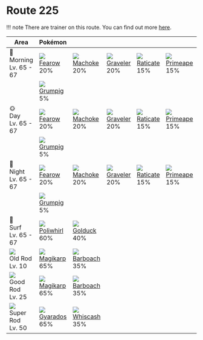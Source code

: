 # Route 225

!!! note
    There are trainer on this route. You can find out more [here](../../trainer_changes/route_225/).


Area                                  | Pokémon                        | &nbsp;                        | &nbsp;                        | &nbsp;                        | &nbsp;                        | &nbsp;
---                                   | ---                            | ---                           | ---                           | ---                           | ---                           | ---
🌅<br>Morning<br>Lv. 65 - 67           | ![][022]<br>[Fearow]<br>20%    | ![][067]<br>[Machoke]<br>20%  | ![][075]<br>[Graveler]<br>20% | ![][020]<br>[Raticate]<br>15% | ![][057]<br>[Primeape]<br>15% | ![][297]<br>[Hariyama]<br>5%
&nbsp;                                | ![][326]<br>[Grumpig]<br>5%    | &nbsp;                        | &nbsp;                        | &nbsp;                        | &nbsp;                        | &nbsp;
🌞<br>Day<br>Lv. 65 - 67               | ![][022]<br>[Fearow]<br>20%    | ![][067]<br>[Machoke]<br>20%  | ![][075]<br>[Graveler]<br>20% | ![][020]<br>[Raticate]<br>15% | ![][057]<br>[Primeape]<br>15% | ![][297]<br>[Hariyama]<br>5%
&nbsp;                                | ![][326]<br>[Grumpig]<br>5%    | &nbsp;                        | &nbsp;                        | &nbsp;                        | &nbsp;                        | &nbsp;
🌙<br>Night<br>Lv. 65 - 67             | ![][022]<br>[Fearow]<br>20%    | ![][067]<br>[Machoke]<br>20%  | ![][075]<br>[Graveler]<br>20% | ![][020]<br>[Raticate]<br>15% | ![][057]<br>[Primeape]<br>15% | ![][297]<br>[Hariyama]<br>5%
&nbsp;                                | ![][326]<br>[Grumpig]<br>5%    | &nbsp;                        | &nbsp;                        | &nbsp;                        | &nbsp;                        | &nbsp;
🌊<br>Surf<br>Lv. 65 - 67              | ![][061]<br>[Poliwhirl]<br>60% | ![][055]<br>[Golduck]<br>40%  | &nbsp;                        | &nbsp;                        | &nbsp;                        | &nbsp;
![][old-rod]<br>Old Rod<br>Lv. 10     | ![][129]<br>[Magikarp]<br>65%  | ![][339]<br>[Barboach]<br>35% | &nbsp;                        | &nbsp;                        | &nbsp;                        | &nbsp;
![][good-rod]<br>Good Rod<br>Lv. 25   | ![][129]<br>[Magikarp]<br>65%  | ![][339]<br>[Barboach]<br>35% | &nbsp;                        | &nbsp;                        | &nbsp;                        | &nbsp;
![][super-rod]<br>Super Rod<br>Lv. 50 | ![][130]<br>[Gyarados]<br>65%  | ![][340]<br>[Whiscash]<br>35% | &nbsp;                        | &nbsp;                        | &nbsp;                        | &nbsp;

[Raticate]: ../../pokemons/020/
[Fearow]: ../../pokemons/022/
[Golduck]: ../../pokemons/055/
[Primeape]: ../../pokemons/057/
[Poliwhirl]: ../../pokemons/061/
[Machoke]: ../../pokemons/067/
[Graveler]: ../../pokemons/075/
[Magikarp]: ../../pokemons/129/
[Gyarados]: ../../pokemons/130/
[Hariyama]: ../../pokemons/297/
[Grumpig]: ../../pokemons/326/
[Barboach]: ../../pokemons/339/
[Whiscash]: ../../pokemons/340/
[good-rod]: ../img/items/good-rod.png
[old-rod]: ../img/items/old-rod.png
[super-rod]: ../img/items/super-rod.png
[020]: ../img/pokemon/020.png
[022]: ../img/pokemon/022.png
[055]: ../img/pokemon/055.png
[057]: ../img/pokemon/057.png
[061]: ../img/pokemon/061.png
[067]: ../img/pokemon/067.png
[075]: ../img/pokemon/075.png
[129]: ../img/pokemon/129.png
[130]: ../img/pokemon/130.png
[297]: ../img/pokemon/297.png
[326]: ../img/pokemon/326.png
[339]: ../img/pokemon/339.png
[340]: ../img/pokemon/340.png
